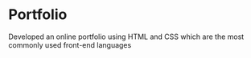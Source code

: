 # Portfolio
Developed an online portfolio using HTML and CSS which are
the most commonly used front-end languages

